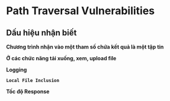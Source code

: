 # Path Traversal Vulnerabilities
## Dấu hiệu nhận biết 

**Chương trình nhận vào một tham số chứa kết quả là một tập tin**

**Ở các chức năng tải xuống, xem, upload file**

**Logging**

**`Local File Inclusion`**

**Tốc độ Response**